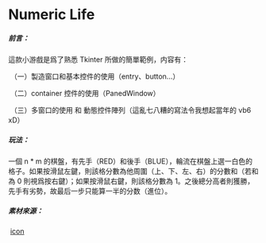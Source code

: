# Numeric Life

##### 前言：

這款小游戲是爲了熟悉 Tkinter 所做的簡單範例，内容有：

​	（一）製造窗口和基本控件的使用（entry、button...）

​	（二）container 控件的使用（PanedWindow）

​	（三）多窗口的使用 和 動態控件陣列（這亂七八糟的寫法令我想起當年的 vb6 xD）

##### 玩法：

一個 n * m 的棋盤，有先手（RED）和後手（BLUE），輪流在棋盤上選一白色的格子。如果按滑鼠左鍵，則該格分數為他周圍（上、下、左、右）的分數和（若和為 0 則視爲按右鍵）；如果按滑鼠右鍵，則該格分數為 1。之後總分高者則獲勝，先手有劣勢，故最后一步只能算一半的分数（進位）。

##### 素材來源：

​	[icon](https://icon-icons.com/icon/console-game-gaming-play-playstation/85478)

